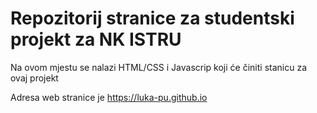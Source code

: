 # Repozitorij stranice za studentski projekt za NK ISTRU

Na ovom mjestu se nalazi HTML/CSS i Javascrip koji će činiti stanicu za ovaj projekt

Adresa web stranice je https://luka-pu.github.io
